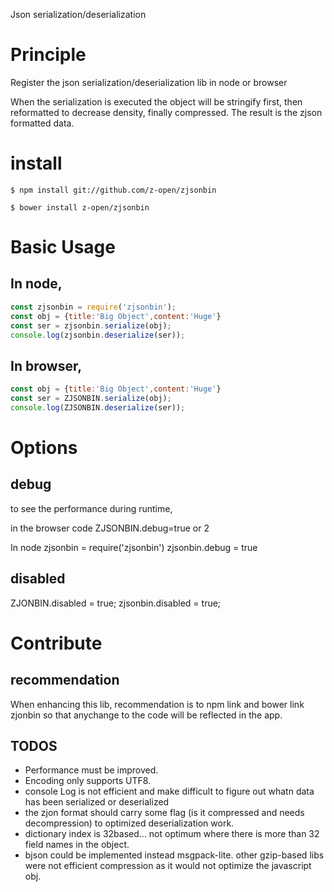
Json serialization/deserialization


# Principle
  Register the json serialization/deserialization lib
  in node or browser
  
  When the serialization is executed the object will be stringify first, then reformatted to decrease density, finally compressed.
  The result is the zjson formatted data.
  
 # install
 ```shell
$ npm install git://github.com/z-open/zjsonbin
```

```shell
$ bower install z-open/zjsonbin
```


 # Basic Usage
  ## In node,
  ```javascript
  const zjsonbin = require('zjsonbin');
  const obj = {title:'Big Object',content:'Huge'}
  const ser = zjsonbin.serialize(obj);
  console.log(zjsonbin.deserialize(ser));
  ```
  ## In browser,
  ```javascript
  const obj = {title:'Big Object',content:'Huge'}
  const ser = ZJSONBIN.serialize(obj);
  console.log(ZJSONBIN.deserialize(ser));
  ```
  
 # Options
 ## debug
   to see the performance during runtime,
   
  in the browser code
  ZJSONBIN.debug=true or 2
  
  In node
  zjsonbin = require('zjsonbin')
  zjsonbin.debug = true 
  
  ## disabled
  
  ZJONBIN.disabled = true;
  zjsonbin.disabled = true;
  

 # Contribute
 ## recommendation
 When enhancing this lib, recommendation
  is to npm link and bower link zjonbin
  so that anychange to the code will be reflected in the app.
  
 ## TODOS 
  - Performance must be improved.
  - Encoding only supports UTF8.
  - console Log is not efficient and make difficult to figure out whatn data has been serialized or deserialized
  - the zjon format should carry some flag (is it compressed and needs decompression) to optimized deserialization work.
  - dictionary index is 32based... not optimum where there is more than 32 field names in the object.
  - bjson could be implemented instead msgpack-lite. other gzip-based libs were not efficient compression as it would not optimize the javascript obj.
  


 
